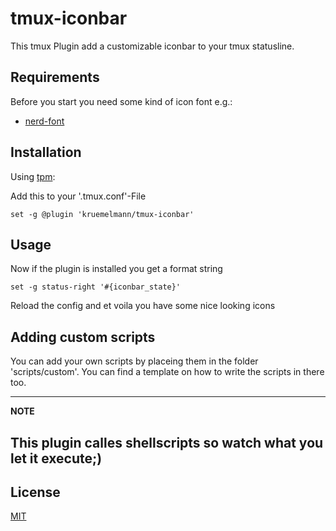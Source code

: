 tmux-iconbar
============

This tmux Plugin add a customizable iconbar to your tmux statusline.

Requirements
------------

Before you start you need some kind of icon font e.g.:

* [nerd-font](https://github.com/ryanoasis/nerd-fonts)


Installation
------------

Using [tpm](https://github.com/tmux-plugins/tpm):

Add this to your '.tmux.conf'-File
```tmux
set -g @plugin 'kruemelmann/tmux-iconbar'
```

Usage
-----

Now if the plugin is installed you get a format string
```tmux
set -g status-right '#{iconbar_state}'
```
Reload the config and et voila you have some nice looking icons



Adding custom scripts
---------------------

You can add your own scripts by placeing them in the folder 'scripts/custom'.
You can find a template on how to write the scripts in there too.


---
**NOTE**

This plugin calles shellscripts so watch what you let it execute;)
---

## License
[MIT](https://choosealicense.com/licenses/mit/)
